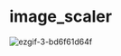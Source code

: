 # image_scaler


![ezgif-3-bd6f61d64f](https://user-images.githubusercontent.com/41609506/208385705-11477063-adae-4290-a58e-31fbaee5fea1.gif)
